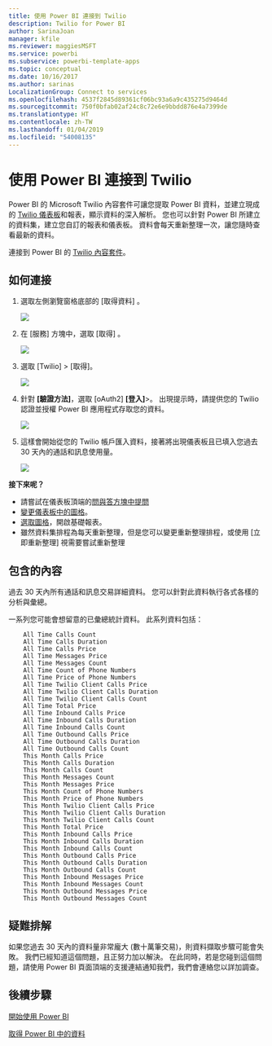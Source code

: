 ```yaml
---
title: 使用 Power BI 連接到 Twilio
description: Twilio for Power BI
author: SarinaJoan
manager: kfile
ms.reviewer: maggiesMSFT
ms.service: powerbi
ms.subservice: powerbi-template-apps
ms.topic: conceptual
ms.date: 10/16/2017
ms.author: sarinas
LocalizationGroup: Connect to services
ms.openlocfilehash: 4537f2845d89361cf06bc93a6a9c435275d9464d
ms.sourcegitcommit: 750f0bfab02af24c8c72e6e9bbdd876e4a7399de
ms.translationtype: HT
ms.contentlocale: zh-TW
ms.lasthandoff: 01/04/2019
ms.locfileid: "54008135"
---
```

# <a name="connect-to-twilio-with-power-bi"></a>使用 Power BI 連接到 Twilio
Power BI 的 Microsoft Twilio 內容套件可讓您提取 Power BI 資料，並建立現成的 [Twilio 儀表板](https://powerbi.microsoft.com/integrations/twilio)和報表，顯示資料的深入解析。 您也可以針對 Power BI 所建立的資料集，建立您自訂的報表和儀表板。 資料會每天重新整理一次，讓您隨時查看最新的資料。

連接到 Power BI 的 [Twilio 內容套件](https://app.powerbi.com/getdata/services/twilio)。

## <a name="how-to-connect"></a>如何連接
1. 選取左側瀏覽窗格底部的 [取得資料]  。
   
   ![](media/service-connect-to-twilio/pbi_getdata.png) 
2. 在 [服務]  方塊中，選取 [取得] 。
   
   ![](media/service-connect-to-twilio/pbi_getservices.png) 
3. 選取 [Twilio] \> [取得]。
   
   ![](media/service-connect-to-twilio/twilio.png)
4. 針對 **[驗證方法]**，選取 [oAuth2]  **[登入]**\>。 出現提示時，請提供您的 Twilio 認證並授權 Power BI 應用程式存取您的資料。
   
   ![](media/service-connect-to-twilio/pbi_twilio_login.png)
5. 這樣會開始從您的 Twilio 帳戶匯入資料，接著將出現儀表板且已填入您過去 30 天內的通話和訊息使用量。 
   
   ![](media/service-connect-to-twilio/pbi_twilio_db.png)

**接下來呢？**

* 請嘗試在儀表板頂端的[問與答方塊中提問](consumer/end-user-q-and-a.md)
* [變更儀表板中的圖格](service-dashboard-edit-tile.md)。
* [選取圖格](consumer/end-user-tiles.md)，開啟基礎報表。
* 雖然資料集排程為每天重新整理，但是您可以變更重新整理排程，或使用 [立即重新整理] 視需要嘗試重新整理

## <a name="whats-included"></a>包含的內容
過去 30 天內所有通話和訊息交易詳細資料。 您可以針對此資料執行各式各樣的分析與彙總。

一系列您可能會想留意的已彙總統計資料。 此系列資料包括：

        All Time Calls Count  
        All Time Calls Duration  
        All Time Calls Price  
        All Time Messages Price  
        All Time Messages Count  
        All Time Count of Phone Numbers  
        All Time Price of Phone Numbers  
        All Time Twilio Client Calls Price  
        All Time Twilio Client Calls Duration  
        All Time Twilio Client Calls Count  
        All Time Total Price  
        All Time Inbound Calls Price  
        All Time Inbound Calls Duration  
        All Time Inbound Calls Count  
        All Time Outbound Calls Price  
        All Time Outbound Calls Duration  
        All Time Outbound Calls Count  
        This Month Calls Price  
        This Month Calls Duration  
        This Month Calls Count  
        This Month Messages Count  
        This Month Messages Price  
        This Month Count of Phone Numbers  
        This Month Price of Phone Numbers  
        This Month Twilio Client Calls Price  
        This Month Twilio Client Calls Duration  
        This Month Twilio Client Calls Count  
        This Month Total Price  
        This Month Inbound Calls Price  
        This Month Inbound Calls Duration  
        This Month Inbound Calls Count  
        This Month Outbound Calls Price  
        This Month Outbound Calls Duration  
        This Month Outbound Calls Count  
        This Month Inbound Messages Price  
        This Month Inbound Messages Count  
        This Month Outbound Messages Price  
        This Month Outbound Messages Count

## <a name="troubleshooting"></a>疑難排解
如果您過去 30 天內的資料量非常龐大 (數十萬筆交易)，則資料擷取步驟可能會失敗。 我們已經知道這個問題，且正努力加以解決。 在此同時，若是您碰到這個問題，請使用 Power BI 頁面頂端的支援連結通知我們，我們會連絡您以詳加調查。

## <a name="next-steps"></a>後續步驟
[開始使用 Power BI](service-get-started.md)

[取得 Power BI 中的資料](service-get-data.md)

